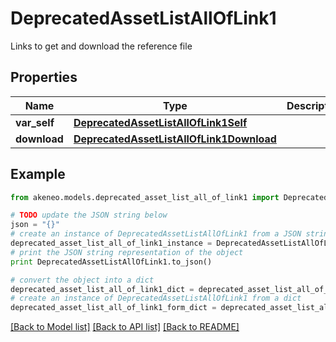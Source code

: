 # DeprecatedAssetListAllOfLink1

Links to get and download the reference file

## Properties
Name | Type | Description | Notes
------------ | ------------- | ------------- | -------------
**var_self** | [**DeprecatedAssetListAllOfLink1Self**](DeprecatedAssetListAllOfLink1Self.md) |  | [optional] 
**download** | [**DeprecatedAssetListAllOfLink1Download**](DeprecatedAssetListAllOfLink1Download.md) |  | [optional] 

## Example

```python
from akeneo.models.deprecated_asset_list_all_of_link1 import DeprecatedAssetListAllOfLink1

# TODO update the JSON string below
json = "{}"
# create an instance of DeprecatedAssetListAllOfLink1 from a JSON string
deprecated_asset_list_all_of_link1_instance = DeprecatedAssetListAllOfLink1.from_json(json)
# print the JSON string representation of the object
print DeprecatedAssetListAllOfLink1.to_json()

# convert the object into a dict
deprecated_asset_list_all_of_link1_dict = deprecated_asset_list_all_of_link1_instance.to_dict()
# create an instance of DeprecatedAssetListAllOfLink1 from a dict
deprecated_asset_list_all_of_link1_form_dict = deprecated_asset_list_all_of_link1.from_dict(deprecated_asset_list_all_of_link1_dict)
```
[[Back to Model list]](../README.md#documentation-for-models) [[Back to API list]](../README.md#documentation-for-api-endpoints) [[Back to README]](../README.md)


